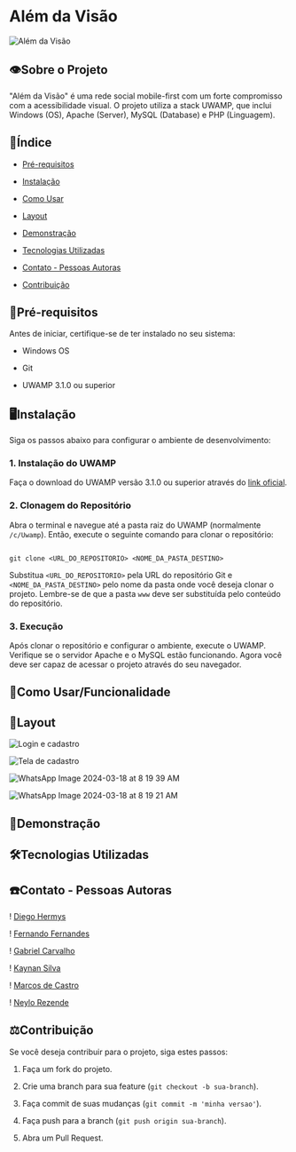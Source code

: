 # Além da Visão 

![Além da Visão](https://github.com/ogacarvalho/www/assets/145234453/0c47377b-7625-4e23-a6bb-9a347c9b3310)

 


 

## 👁Sobre o Projeto 

 

"Além da Visão" é uma rede social mobile-first com um forte compromisso com a acessibilidade visual. O projeto utiliza a stack UWAMP, que inclui Windows (OS), Apache (Server), MySQL (Database) e PHP (Linguagem). 

## 📖Índice 
 

- <a href="#📃pré-requisitos">Pré-requisitos </a> 

- <a href="#🖥instalação">Instalação</a> 

- <a href="#📒como-usarfuncionalidade">Como Usar</a> 

- <a href="#📲layout">Layout</a> 

- <a href="#💽demonstração">Demonstração</a> 

- <a href="#🛠tecnologias-utilizadas">Tecnologias Utilizadas</a>

- <a href="#☎️contato---pessoas-autoras">Contato - Pessoas Autoras</a>

- <a href="#⚖️contribuição">Contribuição</a>

 

## 📃Pré-requisitos 

 

Antes de iniciar, certifique-se de ter instalado no seu sistema: 

 

- Windows OS 

- Git 

- UWAMP 3.1.0 ou superior 

 

## 🖥Instalação 

 

Siga os passos abaixo para configurar o ambiente de desenvolvimento: 

 

### 1. Instalação do UWAMP 

 

Faça o download do UWAMP versão 3.1.0 ou superior através do [link oficial](https://www.uwamp.com/en/?page=download). 

 

### 2. Clonagem do Repositório 

 

Abra o terminal e navegue até a pasta raiz do UWAMP (normalmente `/c/Uwamp`). Então, execute o seguinte comando para clonar o repositório: 

 

``` 

git clone <URL_DO_REPOSITORIO> <NOME_DA_PASTA_DESTINO> 

``` 

 

Substitua `<URL_DO_REPOSITORIO>` pela URL do repositório Git e `<NOME_DA_PASTA_DESTINO>` pelo nome da pasta onde você deseja clonar o projeto. Lembre-se de que a pasta `www` deve ser substituída pelo conteúdo do repositório. 

 

### 3. Execução 

 

Após clonar o repositório e configurar o ambiente, execute o UWAMP. Verifique se o servidor Apache e o MySQL estão funcionando. Agora você deve ser capaz de acessar o projeto através do seu navegador. 

 

## 📒Como Usar/Funcionalidade 

 



 

## 📲Layout

![Login e cadastro](https://github.com/ogacarvalho/www/assets/145234453/3afb5121-3a0a-48ac-b122-eaf360226361)

![Tela de cadastro](https://github.com/ogacarvalho/www/assets/145234453/69f7b265-f4f7-441e-91a2-ad88672bfc49)


![WhatsApp Image 2024-03-18 at 8 19 39 AM](https://github.com/ogacarvalho/www/assets/145234453/65a372da-c4a7-4a46-ad7a-ff80cb39cf1c)


![WhatsApp Image 2024-03-18 at 8 19 21 AM](https://github.com/ogacarvalho/www/assets/145234453/85a0c65c-3131-48be-a94f-27688f3700e4)


## 💽Demonstração 

 

## 🛠Tecnologias Utilizadas


## ☎️Contato - Pessoas Autoras
! [Diego Hermys](https://github.com/dhermys)

! [Fernando Fernandes](https://github.com/FernandoTasca)

! [Gabriel Carvalho](https://github.com/ogacarvalho/)

! [Kaynan Silva](https://github.com/kaynan0929)

! [Marcos de Castro](https://github.com/nicoslab/)

! [Neylo Rezende](https://github.com/NeyloXRezende)


## ⚖️Contribuição 

 

Se você deseja contribuir para o projeto, siga estes passos: 

 

1. Faça um fork do projeto. 

2. Crie uma branch para sua feature (`git checkout -b sua-branch`). 

3. Faça commit de suas mudanças (`git commit -m 'minha versao'`). 

4. Faça push para a branch (`git push origin sua-branch`). 

5. Abra um Pull Request. 

 

 

